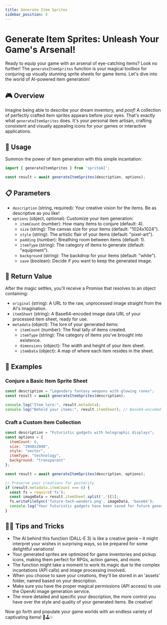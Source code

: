 ```yaml
---
title: Generate Item Sprites
sidebar_position: 4
---
```


# Generate Item Sprites: Unleash Your Game's Arsenal!

Ready to equip your game with an arsenal of eye-catching items? Look no further! The `generateItemSprites` function is your magical toolbox for conjuring up visually stunning sprite sheets for game items. Let's dive into the world of AI-powered item generation!

## 🎮 Overview

Imagine being able to describe your dream inventory, and *poof*! A collection of perfectly crafted item sprites appears before your eyes. That's exactly what `generateItemSprites` does. It's your personal item artisan, crafting consistent and visually appealing icons for your games or interactive applications.

## 🚀 Usage

Summon the power of item generation with this simple incantation:

```javascript
import { generateItemSprites } from 'spriteAI';

const result = await generateItemSprites(description, options);
```

## 📋 Parameters

- `description` (string, required): Your creative vision for the items. Be as descriptive as you like!
- `options` (object, optional): Customize your item generation:
  - `itemCount` (number): How many items to conjure (default: 4).
  - `size` (string): The canvas size for your items (default: "1024x1024").
  - `style` (string): The artistic flair of your items (default: "pixel-art").
  - `padding` (number): Breathing room between items (default: 1).
  - `itemType` (string): The category of items to generate (default: "equipment").
  - `background` (string): The backdrop for your items (default: "white").
  - `save` (boolean): Decide if you want to keep the generated image.

## 🎁 Return Value

After the magic settles, you'll receive a Promise that resolves to an object containing:

- `original` (string): A URL to the raw, unprocessed image straight from the AI's imagination.
- `itemSheet` (string): A Base64-encoded image data URL of your processed item sheet, ready for use.
- `metadata` (object): The lore of your generated items:
  - `itemCount` (number): The final tally of items created.
  - `itemType` (string): The category of items you've brought into existence.
  - `dimensions` (object): The width and height of your item sheet.
  - `itemData` (object): A map of where each item resides in the sheet.

## 🌟 Examples

### Conjure a Basic Item Sprite Sheet

```javascript
const description = "Legendary fantasy weapons with glowing runes";
const result = await generateItemSprites(description);

console.log("Item lore:", result.metadata);
console.log("Behold your items:", result.itemSheet); // Base64-encoded image data
```

### Craft a Custom Item Collection

```javascript
const description = "Futuristic gadgets with holographic displays";
const options = {
  itemCount: 6,
  size: "2048x2048",
  style: "vector",
  itemType: "technology",
  background: "transparent"
};

const result = await generateItemSprites(description, options);

// Preserve your creations for posterity
if (result.metadata.itemCount === 6) {
  const fs = require('fs');
  const imageData = result.itemSheet.split(',')[1];
  fs.writeFileSync('future-tech-wonders.png', imageData, 'base64');
  console.log("Your futuristic gadgets have been saved for future generations!");
}
```

## 🧙‍♂️ Tips and Tricks

- The AI behind this function (DALL-E 3) is like a creative genie – it might interpret your wishes in surprising ways, so be prepared for some delightful variations!
- Your generated sprites are optimized for game inventories and pickup icons, making them perfect for RPGs, action games, and more.
- The function might take a moment to work its magic due to the complex incantations (API calls) and image processing involved.
- When you choose to save your creations, they'll be stored in an 'assets' folder, named based on your description.
- Make sure you have the proper magical permissions (API access) to use the OpenAI image generation service.
- The more detailed and specific your description, the more control you have over the style and quality of your generated items. Be creative!

Now go forth and populate your game worlds with an endless variety of captivating items! 🎨🕹️✨